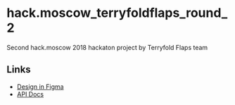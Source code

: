# hack.moscow_terryfoldflaps_round_2
Second hack.moscow 2018 hackaton project by Terryfold Flaps team

## Links

- [Design in Figma](https://www.figma.com/file/Ivg9aauZxJNdxlZzmJQzwF53/Hack.Moscow?node-id=0%3A1&redirected=1)
- [API Docs](http://docs.cuddlingkittens.tech)
